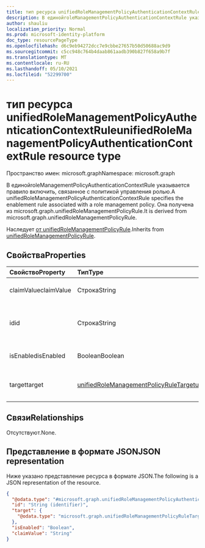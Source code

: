 ```yaml
---
title: тип ресурса unifiedRoleManagementPolicyAuthenticationContextRule
description: В единойroleManagementPolicyAuthenticationContextRule указывается правило включить, связанное с политикой управления ролью. Она получена из microsoft.graph.unifiedRoleManagementPolicyRule.
author: shauliu
localization_priority: Normal
ms.prod: microsoft-identity-platform
doc_type: resourcePageType
ms.openlocfilehash: d6c9eb94272dcc7e9cbbe27657b50d50688ac9d9
ms.sourcegitcommit: c5cc948c764b4daab861aadb390b827f658a9b7f
ms.translationtype: MT
ms.contentlocale: ru-RU
ms.lasthandoff: 05/10/2021
ms.locfileid: "52299700"
---
```

# <a name="unifiedrolemanagementpolicyauthenticationcontextrule-resource-type"></a><span data-ttu-id="2a764-104">тип ресурса unifiedRoleManagementPolicyAuthenticationContextRule</span><span class="sxs-lookup"><span data-stu-id="2a764-104">unifiedRoleManagementPolicyAuthenticationContextRule resource type</span></span>

<span data-ttu-id="2a764-105">Пространство имен: microsoft.graph</span><span class="sxs-lookup"><span data-stu-id="2a764-105">Namespace: microsoft.graph</span></span>

<span data-ttu-id="2a764-106">В единойroleManagementPolicyAuthenticationContextRule указывается правило включить, связанное с политикой управления ролью.</span><span class="sxs-lookup"><span data-stu-id="2a764-106">A unifiedRoleManagementPolicyAuthenticationContextRule specifies the enablement rule associated with a role management policy.</span></span> <span data-ttu-id="2a764-107">Она получена из microsoft.graph.unifiedRoleManagementPolicyRule.</span><span class="sxs-lookup"><span data-stu-id="2a764-107">It is derived from microsoft.graph.unifiedRoleManagementPolicyRule.</span></span>

<span data-ttu-id="2a764-108">Наследует [от unifiedRoleManagementPolicyRule](../resources/unifiedrolemanagementpolicyrule.md).</span><span class="sxs-lookup"><span data-stu-id="2a764-108">Inherits from [unifiedRoleManagementPolicyRule](../resources/unifiedrolemanagementpolicyrule.md).</span></span>

## <a name="properties"></a><span data-ttu-id="2a764-109">Свойства</span><span class="sxs-lookup"><span data-stu-id="2a764-109">Properties</span></span>
|<span data-ttu-id="2a764-110">Свойство</span><span class="sxs-lookup"><span data-stu-id="2a764-110">Property</span></span>|<span data-ttu-id="2a764-111">Тип</span><span class="sxs-lookup"><span data-stu-id="2a764-111">Type</span></span>|<span data-ttu-id="2a764-112">Описание</span><span class="sxs-lookup"><span data-stu-id="2a764-112">Description</span></span>|
|:---|:---|:---|
|<span data-ttu-id="2a764-113">claimValue</span><span class="sxs-lookup"><span data-stu-id="2a764-113">claimValue</span></span>|<span data-ttu-id="2a764-114">Строка</span><span class="sxs-lookup"><span data-stu-id="2a764-114">String</span></span>|<span data-ttu-id="2a764-115">Значение утверждения контекста проверки подлинности.</span><span class="sxs-lookup"><span data-stu-id="2a764-115">Value of the authentication context claim.</span></span>|
|<span data-ttu-id="2a764-116">id</span><span class="sxs-lookup"><span data-stu-id="2a764-116">id</span></span>|<span data-ttu-id="2a764-117">Строка</span><span class="sxs-lookup"><span data-stu-id="2a764-117">String</span></span>|<span data-ttu-id="2a764-118">Уникальный идентификатор для правила.</span><span class="sxs-lookup"><span data-stu-id="2a764-118">Unique identifier for the rule.</span></span> <span data-ttu-id="2a764-119">Унаследованный от [unifiedRoleManagementPolicyRule](../resources/unifiedrolemanagementpolicyrule.md)</span><span class="sxs-lookup"><span data-stu-id="2a764-119">Inherited from [unifiedRoleManagementPolicyRule](../resources/unifiedrolemanagementpolicyrule.md)</span></span>|
|<span data-ttu-id="2a764-120">isEnabled</span><span class="sxs-lookup"><span data-stu-id="2a764-120">isEnabled</span></span>|<span data-ttu-id="2a764-121">Boolean</span><span class="sxs-lookup"><span data-stu-id="2a764-121">Boolean</span></span>|<span data-ttu-id="2a764-122">Указывает, включен ли параметр.</span><span class="sxs-lookup"><span data-stu-id="2a764-122">Indicates if the setting is enabled.</span></span>|
|<span data-ttu-id="2a764-123">target</span><span class="sxs-lookup"><span data-stu-id="2a764-123">target</span></span>|[<span data-ttu-id="2a764-124">unifiedRoleManagementPolicyRuleTarget</span><span class="sxs-lookup"><span data-stu-id="2a764-124">unifiedRoleManagementPolicyRuleTarget</span></span>](../resources/unifiedrolemanagementpolicyruletarget.md)|<span data-ttu-id="2a764-125">Цель правила.</span><span class="sxs-lookup"><span data-stu-id="2a764-125">The target for the rule.</span></span> <span data-ttu-id="2a764-126">Унаследованный от [unifiedRoleManagementPolicyRule](../resources/unifiedrolemanagementpolicyrule.md)</span><span class="sxs-lookup"><span data-stu-id="2a764-126">Inherited from [unifiedRoleManagementPolicyRule](../resources/unifiedrolemanagementpolicyrule.md)</span></span>|

## <a name="relationships"></a><span data-ttu-id="2a764-127">Связи</span><span class="sxs-lookup"><span data-stu-id="2a764-127">Relationships</span></span>
<span data-ttu-id="2a764-128">Отсутствуют.</span><span class="sxs-lookup"><span data-stu-id="2a764-128">None.</span></span>

## <a name="json-representation"></a><span data-ttu-id="2a764-129">Представление в формате JSON</span><span class="sxs-lookup"><span data-stu-id="2a764-129">JSON representation</span></span>
<span data-ttu-id="2a764-130">Ниже указано представление ресурса в формате JSON.</span><span class="sxs-lookup"><span data-stu-id="2a764-130">The following is a JSON representation of the resource.</span></span>
<!-- {
  "blockType": "resource",
  "keyProperty": "id",
  "@odata.type": "microsoft.graph.unifiedRoleManagementPolicyAuthenticationContextRule",
  "baseType": "microsoft.graph.unifiedRoleManagementPolicyRule",
  "openType": false
}
-->
``` json
{
  "@odata.type": "#microsoft.graph.unifiedRoleManagementPolicyAuthenticationContextRule",
  "id": "String (identifier)",
  "target": {
    "@odata.type": "microsoft.graph.unifiedRoleManagementPolicyRuleTarget"
  },
  "isEnabled": "Boolean",
  "claimValue": "String"
}
```

